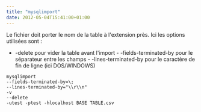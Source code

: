 ```yaml
---
title: "mysqlimport"
date: 2012-05-04T15:41:00+01:00
---
```

Le fichier doit porter le nom de la table à l'extension près.  Ici les options utilisées sont : 

- -delete pour vider la table avant l'import - -fields-terminated-by pour le séparateur entre les champs - -lines-terminated-by pour le caractère de fin de ligne (ici DOS/WINDOWS) 

 
<pre><code>mysqlimport 
--fields-terminated-by=\; 
--lines-terminated-by="\\r\\n" 
-v 
--delete 
-utest -ptest -hlocalhost BASE TABLE.csv</code></pre>
